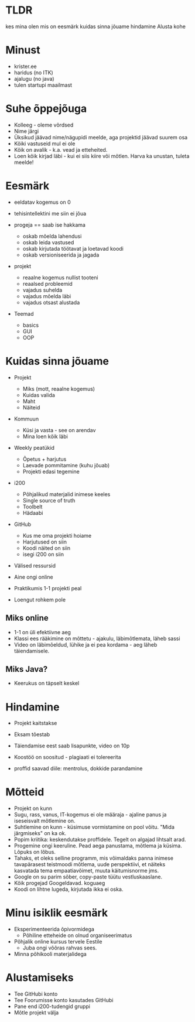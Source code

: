 # TLDR

kes mina olen
mis on eesmärk
kuidas sinna jõuame
hindamine
Alusta kohe

# Minust

- krister.ee
- haridus (no ITK)
- ajalugu (no java)
- tulen startupi maailmast

# Suhe õppejõuga

- Kolleeg - oleme võrdsed
- Nime järgi
- Üksikud jäävad nime/nägupidi meelde, aga projektid jäävad suurem osa
- Kõiki vastuseid mul ei ole
- Kõik on avalik - k.a. vead ja etteheited.
- Loen kõik kirjad läbi - kui ei siis kiire või mõtlen. Harva ka unustan, tuleta meelde!

# Eesmärk

- eeldatav kogemus on 0
- tehisintellektini me siin ei jõua

- progeja == saab ise hakkama
	- oskab mõelda lahendusi
	- oskab leida vastused
	- oskab kirjutada töötavat ja loetavad koodi
	- oskab versioniseerida ja jagada
- projekt
	- reaalne kogemus nullist tooteni
	- reaalsed probleemid
	- vajadus suhelda
	- vajadus mõelda läbi
	- vajadus otsast alustada
- Teemad
	- basics
	- GUI
	- OOP

# Kuidas sinna jõuame

- Projekt
	- Miks (mott, reaalne kogemus)
	- Kuidas valida
	- Maht
	- Näiteid
- Kommuun
	- Küsi ja vasta - see on arendav
	- Mina loen kõik läbi
- Weekly peatükid
	- Õpetus + harjutus
	- Laevade pommitamine (kuhu jõuab)
	- Projekti edasi tegemine
- i200
	- Põhjalikud materjalid inimese keeles
	- Single source of truth
	- Toolbelt
	- Hädaabi
- GitHub
	- Kus me oma projekti hoiame
	- Harjutused on siin
	- Koodi näited on siin
	- isegi i200 on siin
- Välised ressursid

- Aine ongi online
- Praktikumis 1-1 projekti peal
- Loengut rohkem pole

## Miks online

- 1-1 on üli efektiivne aeg
- Klassi ees rääkimine on mõttetu - ajakulu, läbimõtlemata, läheb sassi
- Video on läbimõeldud, lühike ja ei pea kordama - aeg läheb täiendamisele.

## Miks Java?

- Keerukus on täpselt keskel

# Hindamine

- Projekt kaitstakse
- Eksam tõestab
- Täiendamise eest saab lisapunkte, video on 10p

- Koostöö on soositud - plagiaati ei tolereerita
- proffid saavad diile: mentrolus, dokkide parandamine

# Mõtteid

- Projekt on kunn
- Sugu, rass, vanus, IT-kogemus ei ole määraja - ajaline panus ja iseseisvalt mõtlemine on.
- Suhtlemine on kunn - küsimuse vormistamine on pool võitu. "Mida järgmiseks" on ka ok.
- Popim kriitika: keskendutakse proffidele. Tegelt on algajad lihtsalt arad.
- Progemine ongi keeruline. Pead aega panustama, mõtlema ja küsima. Lõpuks on lõbus.
- Tahaks, et oleks selline programm, mis võimaldaks panna inimese tavapärasest teistmoodi mõtlema, uude perspektiivi, et näiteks kasvatada tema empaatiavõimet, muuta käitumisnorme jms.
- Google on su parim sõber, copy-paste tüütu vestluskaaslane.
- Kõik progejad Googeldavad. koguaeg
- Koodi on lihtne lugeda, kirjutada ikka ei oska.

# Minu isiklik eesmärk

- Eksperimenteerida õpivormidega
	- Põhiline etteheide on olnud organiseerimatus
- Põhjalik online kursus tervele Eestile
	- Juba ongi võõras rahvas sees.
- Minna põhikooli materjalidega

# Alustamiseks

- Tee GitHubi konto
- Tee Foorumisse konto kasutades GitHubi
- Pane end i200-tudengid gruppi
- Mõtle projekt välja

